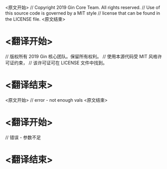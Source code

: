
<原文开始>
// Copyright 2019 Gin Core Team. All rights reserved.
// Use of this source code is governed by a MIT style
// license that can be found in the LICENSE file.
<原文结束>

# <翻译开始>
// 版权所有 2019 Gin 核心团队。保留所有权利。
// 使用本源代码受 MIT 风格许可证约束，
// 该许可证可在 LICENSE 文件中找到。
# <翻译结束>


<原文开始>
// error - not enough vals
<原文结束>

# <翻译开始>
// 错误 - 参数不足
# <翻译结束>

